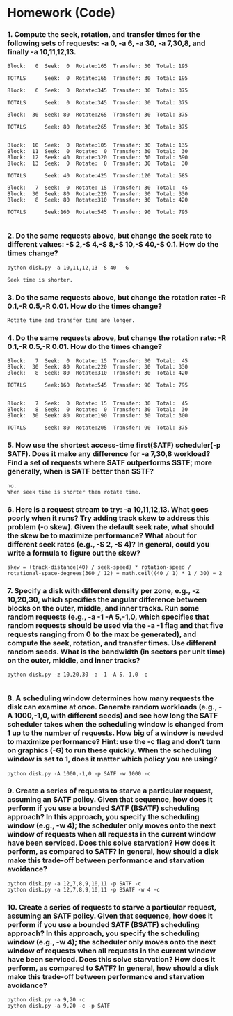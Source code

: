 # Homework (Code)

### 1.    Compute the seek, rotation, and transfer times for the following sets of requests: -a 0, -a 6, -a 30, -a 7,30,8, and finally -a 10,11,12,13.
```
Block:   0  Seek:  0  Rotate:165  Transfer: 30  Total: 195

TOTALS      Seek:  0  Rotate:165  Transfer: 30  Total: 195

Block:   6  Seek:  0  Rotate:345  Transfer: 30  Total: 375

TOTALS      Seek:  0  Rotate:345  Transfer: 30  Total: 375

Block:  30  Seek: 80  Rotate:265  Transfer: 30  Total: 375

TOTALS      Seek: 80  Rotate:265  Transfer: 30  Total: 375


Block:  10  Seek:  0  Rotate:105  Transfer: 30  Total: 135
Block:  11  Seek:  0  Rotate:  0  Transfer: 30  Total:  30
Block:  12  Seek: 40  Rotate:320  Transfer: 30  Total: 390
Block:  13  Seek:  0  Rotate:  0  Transfer: 30  Total:  30

TOTALS      Seek: 40  Rotate:425  Transfer:120  Total: 585

Block:   7  Seek:  0  Rotate: 15  Transfer: 30  Total:  45
Block:  30  Seek: 80  Rotate:220  Transfer: 30  Total: 330
Block:   8  Seek: 80  Rotate:310  Transfer: 30  Total: 420

TOTALS      Seek:160  Rotate:545  Transfer: 90  Total: 795


```
### 2.    Do the same requests above, but change the seek rate to different values: -S 2,-S 4,-S 8,-S 10,-S 40,-S 0.1. How do the times change?
```
python disk.py -a 10,11,12,13 -S 40  -G

Seek time is shorter. 
```
### 3.    Do the same requests above, but change the rotation rate: -R 0.1,-R 0.5,-R 0.01. How do the times change?
```
Rotate time and transfer time are longer.

```

### 4.    Do the same requests above, but change the rotation rate: -R 0.1,-R 0.5,-R 0.01. How do the times change?
```
Block:   7  Seek:  0  Rotate: 15  Transfer: 30  Total:  45
Block:  30  Seek: 80  Rotate:220  Transfer: 30  Total: 330
Block:   8  Seek: 80  Rotate:310  Transfer: 30  Total: 420

TOTALS      Seek:160  Rotate:545  Transfer: 90  Total: 795


Block:   7  Seek:  0  Rotate: 15  Transfer: 30  Total:  45
Block:   8  Seek:  0  Rotate:  0  Transfer: 30  Total:  30
Block:  30  Seek: 80  Rotate:190  Transfer: 30  Total: 300

TOTALS      Seek: 80  Rotate:205  Transfer: 90  Total: 375
```

### 5.    Now use the shortest access-time first(SATF) scheduler(-p SATF). Does it make any difference for -a 7,30,8 workload? Find a set of requests where SATF outperforms SSTF; more generally, when is SATF better than SSTF?
```
no.
When seek time is shorter then rotate time.

```
### 6.    Here is a request stream to try: -a 10,11,12,13. What goes poorly when it runs? Try adding track skew to address this problem (-o skew). Given the default seek rate, what should the skew be to maximize performance? What about for different seek rates (e.g., -S 2, -S 4)? In general, could you write a formula to figure out the skew?
```
skew = (track-distance(40) / seek-speed) * rotation-speed / rotational-space-degrees(360 / 12) = math.ceil((40 / 1) * 1 / 30) = 2
```
### 7.    Specify a disk with different density per zone, e.g., -z 10,20,30, which specifies the angular difference between blocks on the outer, middle, and inner tracks. Run some random requests (e.g., -a -1 -A 5,-1,0, which specifies that random requests should be used via the -a -1 flag and that five requests ranging from 0 to the max be generated), and compute the seek, rotation, and transfer times. Use different random seeds. What is the bandwidth (in sectors per unit time) on the outer, middle, and inner tracks?
```
python disk.py -z 10,20,30 -a -1 -A 5,-1,0 -c


```

### 8.    A scheduling window determines how many requests the disk can examine at once. Generate random workloads (e.g., -A 1000,-1,0, with different seeds) and see how long the SATF scheduler takes when the scheduling window is changed from 1 up to the number of requests. How big of a window is needed to maximize performance? Hint: use the -c flag and don’t turn on graphics (-G) to run these quickly. When the scheduling window is set to 1, does it matter which policy you are using?
```
python disk.py -A 1000,-1,0 -p SATF -w 1000 -c

```

### 9.    Create a series of requests to starve a particular request, assuming an SATF policy. Given that sequence, how does it perform if you use a bounded SATF (BSATF) scheduling approach? In this approach, you specify the scheduling window (e.g., -w 4); the scheduler only moves onto the next window of requests when all requests in the current window have been serviced. Does this solve starvation? How does it perform, as compared to SATF? In general, how should a disk make this trade-off between performance and starvation avoidance?
```
python disk.py -a 12,7,8,9,10,11 -p SATF -c          
python disk.py -a 12,7,8,9,10,11 -p BSATF -w 4 -c    

```

### 10.    Create a series of requests to starve a particular request, assuming an SATF policy. Given that sequence, how does it perform if you use a bounded SATF (BSATF) scheduling approach? In this approach, you specify the scheduling window (e.g., -w 4); the scheduler only moves onto the next window of requests when all requests in the current window have been serviced. Does this solve starvation? How does it perform, as compared to SATF? In general, how should a disk make this trade-off between performance and starvation avoidance?
```
python disk.py -a 9,20 -c            
python disk.py -a 9,20 -c -p SATF   
```